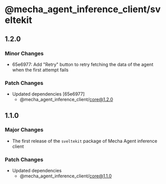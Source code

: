 # @mecha_agent_inference_client/sveltekit

## 1.2.0

### Minor Changes

- 65e6977: Add "Retry" button to retry fetching the data of the agent when the first attempt fails

### Patch Changes

- Updated dependencies [65e6977]
  - @mecha_agent_inference_client/core@1.2.0

## 1.1.0

### Major Changes

- The first release of the `sveltekit` package of Mecha Agent inference client

### Patch Changes

- Updated dependencies
  - @mecha_agent_inference_client/core@1.1.0
